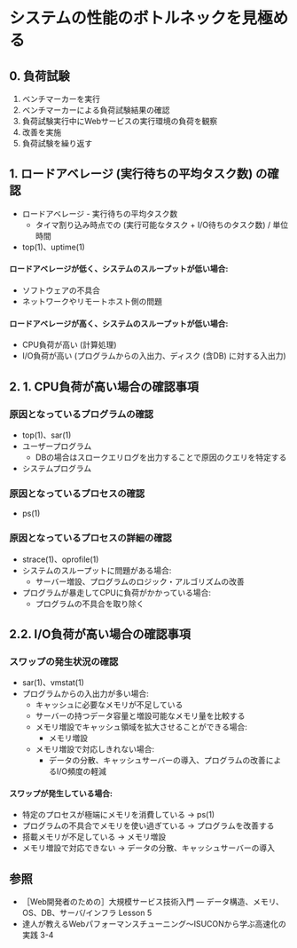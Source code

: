 # システムの性能のボトルネックを見極める
## 0. 負荷試験
1. ベンチマーカーを実行
2. ベンチマーカーによる負荷試験結果の確認
3. 負荷試験実行中にWebサービスの実行環境の負荷を観察
4. 改善を実施
5. 負荷試験を繰り返す

## 1. ロードアベレージ (実行待ちの平均タスク数) の確認
- ロードアベレージ - 実行待ちの平均タスク数
  - タイマ割り込み時点での (実行可能なタスク + I/O待ちのタスク数) / 単位時間
- top(1)、uptime(1)

#### ロードアベレージが低く、システムのスループットが低い場合:
- ソフトウェアの不具合
- ネットワークやリモートホスト側の問題

#### ロードアベレージが高く、システムのスループットが低い場合:
- CPU負荷が高い (計算処理)
- I/O負荷が高い (プログラムからの入出力、ディスク (含DB) に対する入出力)

## 2. 1. CPU負荷が高い場合の確認事項
### 原因となっているプログラムの確認
- top(1)、sar(1)
- ユーザープログラム
  - DBの場合はスロークエリログを出力することで原因のクエリを特定する
- システムプログラム

### 原因となっているプロセスの確認
- ps(1)

### 原因となっているプロセスの詳細の確認
- strace(1)、oprofile(1)
- システムのスループットに問題がある場合:
  - サーバー増設、プログラムのロジック・アルゴリズムの改善
- プログラムが暴走してCPUに負荷がかかっている場合:
  - プログラムの不具合を取り除く

## 2.2. I/O負荷が高い場合の確認事項
### スワップの発生状況の確認
- sar(1)、vmstat(1)
- プログラムからの入出力が多い場合:
  - キャッシュに必要なメモリが不足している
  - サーバーの持つデータ容量と増設可能なメモリ量を比較する
  - メモリ増設でキャッシュ領域を拡大させることができる場合:
    - メモリ増設
  - メモリ増設で対応しきれない場合:
    - データの分散、キャッシュサーバーの導入、プログラムの改善によるI/O頻度の軽減

#### スワップが発生している場合:
  - 特定のプロセスが極端にメモリを消費している -> ps(1)
  - プログラムの不具合でメモリを使い過ぎている -> プログラムを改善する
  - 搭載メモリが不足している -> メモリ増設
  - メモリ増設で対応できない -> データの分散、キャッシュサーバーの導入

## 参照
- ［Web開発者のための］大規模サービス技術入門 ― データ構造、メモリ、OS、DB、サーバ/インフラ Lesson 5
- 達人が教えるWebパフォーマンスチューニング〜ISUCONから学ぶ高速化の実践 3-4
